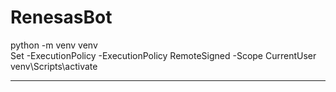 # RenesasBot
python -m venv venv  
Set -ExecutionPolicy -ExecutionPolicy RemoteSigned -Scope CurrentUser  
venv\Scripts\activate

------------------------
